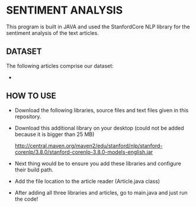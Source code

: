 # SENTIMENT ANALYSIS 

This program is built in JAVA and used the StanfordCore NLP library for the sentiment analysis of the text articles. 

## DATASET 

The following articles comprise our dataset:

- 


## HOW TO USE 

- Download the following libraries, source files and text files given in this repository. 

- Download this additional library on your desktop (could not be added because it is bigger than 25 MB)

    http://central.maven.org/maven2/edu/stanford/nlp/stanford-corenlp/3.8.0/stanford-corenlp-3.8.0-models-english.jar

- Next thing would be to ensure you add these libraries and configure their build path. 

- Add the file location to the article reader (Article.java class)

- After adding all three libraries and articles, go to main.java and just run the code!



